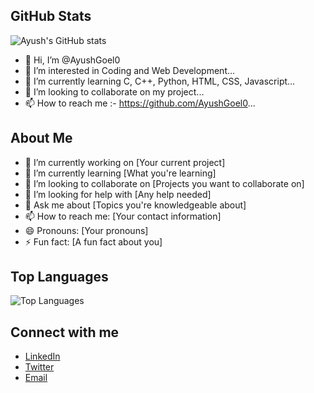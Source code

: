 ## GitHub Stats
![Ayush's GitHub stats](https://github-readme-stats.vercel.app/api?username=AyushGoel0&show_icons=true&theme=radical)

- 👋 Hi, I’m @AyushGoel0
- 👀 I’m interested in Coding and Web Development...
- 🌱 I’m currently learning C, C++, Python, HTML, CSS, Javascript...
- 💞️ I’m looking to collaborate on my project...
- 📫 How to reach me :- https://github.com/AyushGoel0...

## About Me
- 🔭 I’m currently working on [Your current project]
- 🌱 I’m currently learning [What you're learning]
- 👯 I’m looking to collaborate on [Projects you want to collaborate on]
- 🤔 I’m looking for help with [Any help needed]
- 💬 Ask me about [Topics you're knowledgeable about]
- 📫 How to reach me: [Your contact information]
- 😄 Pronouns: [Your pronouns]
- ⚡ Fun fact: [A fun fact about you]


## Top Languages
![Top Languages](https://github-readme-stats.vercel.app/api/top-langs/?username=AyushGoel0&layout=compact&theme=radical)

## Connect with me
- [LinkedIn](https://www.linkedin.com/in/your-linkedin-profile)
- [Twitter](https://twitter.com/your-twitter-handle)
- [Email](mailto:your-email@example.com)
<!---
AyushGoel0/AyushGoel0 is a ✨ special ✨ repository because its `README.md` (this file) appears on your GitHub profile.
You can click the Preview link to take a look at your changes.
--->
